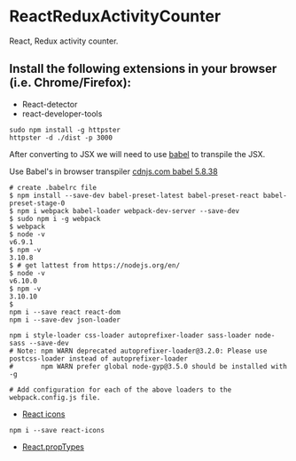 # ReactReduxActivityCounter
React, Redux activity counter.

## Install the following extensions in your browser (i.e. Chrome/Firefox):
+ React-detector
+ react-developer-tools

```
sudo npm install -g httpster
httpster -d ./dist -p 3000
```
After converting to JSX we will need to use [babel](https://babeljs.io/) to
transpile the JSX.

Use Babel's in browser transpiler [cdnjs.com babel 5.8.38](https://cdnjs.com/libraries/babel-core/5.8.38)

```
# create .babelrc file
$ npm install --save-dev babel-preset-latest babel-preset-react babel-preset-stage-0
$ npm i webpack babel-loader webpack-dev-server --save-dev
$ sudo npm i -g webpack
$ webpack
$ node -v
v6.9.1  
$ npm -v
3.10.8
$ # get lattest from https://nodejs.org/en/
$ node -v
v6.10.0
$ npm -v
3.10.10
$
npm i --save react react-dom
npm i --save-dev json-loader

npm i style-loader css-loader autoprefixer-loader sass-loader node-sass --save-dev
# Note: npm WARN deprecated autoprefixer-loader@3.2.0: Please use postcss-loader instead of autoprefixer-loader
#       npm WARN prefer global node-gyp@3.5.0 should be installed with -g

# Add configuration for each of the above loaders to the webpack.config.js file.
```
+ [React icons](https://gorangajic.github.io/react-icons/fa.html)
```
npm i --save react-icons
```
+ [React.propTypes](https://facebook.github.io/react/docs/typechecking-with-proptypes.html)
